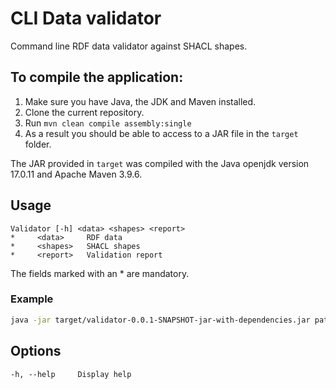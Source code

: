 # CLI Data validator
Command line RDF data validator against SHACL shapes.

## To compile the application:
1. Make sure you have Java, the JDK and Maven installed.
2. Clone the current repository.
3. Run `mvn clean compile assembly:single`
4. As a result you should be able to access to a JAR file in the `target` folder.

The JAR provided in `target` was compiled with the Java openjdk version 17.0.11 and Apache Maven 3.9.6.

## Usage
    Validator [-h] <data> <shapes> <report>
    *     <data>     RDF data
    *     <shapes>   SHACL shapes
    *     <report>   Validation report

The fields marked with an \* are mandatory.

### Example
```bash
java -jar target/validator-0.0.1-SNAPSHOT-jar-with-dependencies.jar path/to/rdf_data.ttl path/to/shacl_shapes.ttl path/to/save/report.ttl
```

## Options
    -h, --help     Display help
